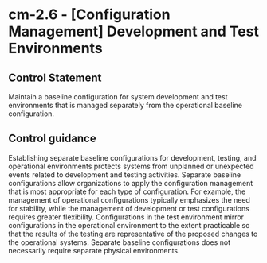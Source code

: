 # cm-2.6 - \[Configuration Management\] Development and Test Environments

## Control Statement

Maintain a baseline configuration for system development and test environments that is managed separately from the operational baseline configuration.

## Control guidance

Establishing separate baseline configurations for development, testing, and operational environments protects systems from unplanned or unexpected events related to development and testing activities. Separate baseline configurations allow organizations to apply the configuration management that is most appropriate for each type of configuration. For example, the management of operational configurations typically emphasizes the need for stability, while the management of development or test configurations requires greater flexibility. Configurations in the test environment mirror configurations in the operational environment to the extent practicable so that the results of the testing are representative of the proposed changes to the operational systems. Separate baseline configurations does not necessarily require separate physical environments.
